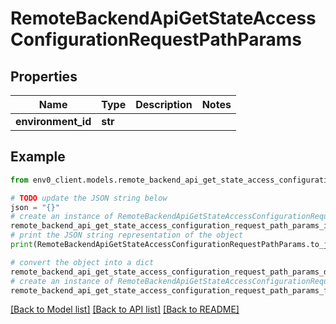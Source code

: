 # RemoteBackendApiGetStateAccessConfigurationRequestPathParams


## Properties

Name | Type | Description | Notes
------------ | ------------- | ------------- | -------------
**environment_id** | **str** |  | 

## Example

```python
from env0_client.models.remote_backend_api_get_state_access_configuration_request_path_params import RemoteBackendApiGetStateAccessConfigurationRequestPathParams

# TODO update the JSON string below
json = "{}"
# create an instance of RemoteBackendApiGetStateAccessConfigurationRequestPathParams from a JSON string
remote_backend_api_get_state_access_configuration_request_path_params_instance = RemoteBackendApiGetStateAccessConfigurationRequestPathParams.from_json(json)
# print the JSON string representation of the object
print(RemoteBackendApiGetStateAccessConfigurationRequestPathParams.to_json())

# convert the object into a dict
remote_backend_api_get_state_access_configuration_request_path_params_dict = remote_backend_api_get_state_access_configuration_request_path_params_instance.to_dict()
# create an instance of RemoteBackendApiGetStateAccessConfigurationRequestPathParams from a dict
remote_backend_api_get_state_access_configuration_request_path_params_from_dict = RemoteBackendApiGetStateAccessConfigurationRequestPathParams.from_dict(remote_backend_api_get_state_access_configuration_request_path_params_dict)
```
[[Back to Model list]](../README.md#documentation-for-models) [[Back to API list]](../README.md#documentation-for-api-endpoints) [[Back to README]](../README.md)


